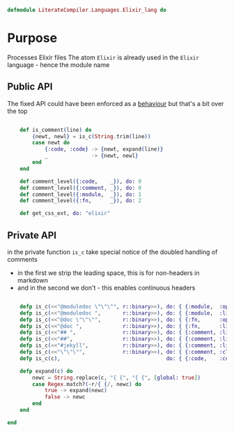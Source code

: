 ```elixir
defmodule LiterateCompiler.Languages.Elixir_lang do

```

# Purpose

Processes Elixir files
The atom `Elixir` is already used in the `Elixir` language - hence the module name

## Public API

The fixed API could have been enforced as a [behaviour](https://hexdocs.pm/elixir/1.4.5/behaviours.html)
but that's a bit over the top

```elixir

	def is_comment(line) do
		{newt, newl} = is_c(String.trim(line))
		case newt do
			{:code, :code} -> {newt, expand(line)}
			_              -> {newt, newl}
		end
	end

	def comment_level({:code,    _}), do: 0
	def comment_level({:comment, _}), do: 0
	def comment_level({:module,  _}), do: 1
	def comment_level({:fn,      _}), do: 2

	def get_css_ext, do: "elixir"

```

## Private API

in the private function `is_c` take special notice of the doubled handling of
comments

* in the first we strip the leading space, this is for non-headers in markdown
* and in the second we don't - this enables continuous headers

```elixir

	defp is_c(<<"@moduledoc \"\"\"", r::binary>>), do: { {:module,  :open},  r}
	defp is_c(<<"@moduledoc ",       r::binary>>), do: { {:module,  :line},  r}
	defp is_c(<<"@doc \"\"\"",       r::binary>>), do: { {:fn,      :open},  r}
	defp is_c(<<"@doc ",             r::binary>>), do: { {:fn,      :line},  r}
	defp is_c(<<"## ",               r::binary>>), do: { {:comment, :line},  r}
	defp is_c(<<"##",                r::binary>>), do: { {:comment, :line},  r}
	defp is_c(<<"#jekyll",           r::binary>>), do: { {:comment, :line},  r}
	defp is_c(<<"\"\"\"",            r::binary>>), do: { {:comment, :close}, r}
	defp is_c(c),                                  do: { {:code,    :code},  c}

	defp expand(c) do
		newc = String.replace(c, "{ {", "{ {", [global: true])
		case Regex.match?(~r/{ {/, newc) do
			true -> expand(newc)
			false -> newc
		end
	end

end
```
